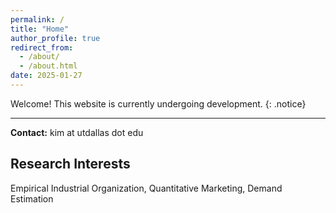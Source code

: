 ```yaml
---
permalink: /
title: "Home"
author_profile: true
redirect_from: 
  - /about/
  - /about.html
date: 2025-01-27
---
```

Welcome! This website is currently undergoing development.
{: .notice}

---
**Contact:** kim at utdallas dot edu

## Research Interests
Empirical Industrial Organization, Quantitative Marketing, Demand Estimation

<a href="/misc/" style="color:transparent; text-decoration:none;">‎</a>